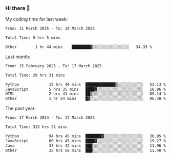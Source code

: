 ### Hi there 👋

My coding time for last week:

<!--START_SECTION:week-->

```txt
From: 11 March 2025 - To: 18 March 2025

Total Time: 5 hrs 5 mins

Other        1 hr 44 mins    ████████▓░░░░░░░░░░░░░░░░   34.33 %
```

<!--END_SECTION:week-->

Last month:

<!--START_SECTION:month-->

```txt
From: 15 February 2025 - To: 17 March 2025

Total Time: 29 hrs 31 mins

Python             15 hrs 40 mins  █████████████▒░░░░░░░░░░░   53.13 %
JavaScript         5 hrs 35 mins   ████▓░░░░░░░░░░░░░░░░░░░░   18.96 %
HTML               2 hrs 41 mins   ██▒░░░░░░░░░░░░░░░░░░░░░░   09.14 %
Other              1 hr 54 mins    █▓░░░░░░░░░░░░░░░░░░░░░░░   06.48 %
```

<!--END_SECTION:month-->

The past year:

<!--START_SECTION:year-->

```txt
From: 17 March 2024 - To: 17 March 2025

Total Time: 315 hrs 21 mins

Python             94 hrs 45 mins  ███████▓░░░░░░░░░░░░░░░░░   30.05 %
JavaScript         60 hrs 45 mins  ████▓░░░░░░░░░░░░░░░░░░░░   19.27 %
Java               37 hrs 42 mins  ███░░░░░░░░░░░░░░░░░░░░░░   11.96 %
Other              35 hrs 56 mins  ███░░░░░░░░░░░░░░░░░░░░░░   11.40 %
```

<!--END_SECTION:year-->
